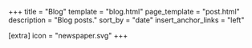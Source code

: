 +++
title = "Blog"
template = "blog.html"
page_template = "post.html"
description = "Blog posts."
sort_by = "date"
insert_anchor_links = "left"

[extra]
icon = "newspaper.svg"
+++
